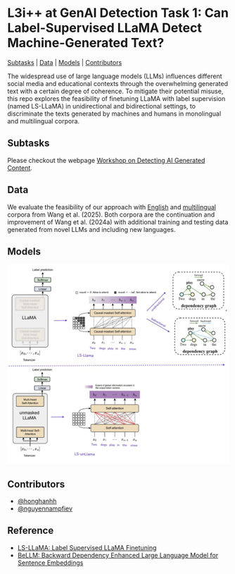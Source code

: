 # L3i++ at GenAI Detection Task 1: Can Label-Supervised LLaMA Detect Machine-Generated Text?

[Subtasks](#subtasks) | [Data](#data) | [Models](#models) | [Contributors](#contributors)

The widespread use of large language models (LLMs) influences different social media and educational contexts through the overwhelming generated text with a certain degree of coherence. To mitigate their potential misuse, this repo explores the feasibility of finetuning LLaMA with label supervision (named LS-LLaMA) in unidirectional and bidirectional settings, to discriminate the texts generated by machines and humans in monolingual and multilingual corpora.

## Subtasks

Please checkout the webpage [Workshop on Detecting AI Generated Content](https://github.com/mbzuai-nlp/COLING-2025-Workshop-on-MGT-Detection-Task1/tree/main).

## Data

We evaluate the feasibility of our approach with [English](https://huggingface.co/datasets/Jinyan1/COLING_2025_MGT_en) and [multilingual](https://huggingface.co/datasets/Jinyan1/COLING_2025_MGT_multingual) corpora from Wang et al. (2025). Both corpora are the continuation and improvement of Wang et al. (2024a) with additional training and testing data generated from novel LLMs and including new languages.

## Models

![LS-LlaMA](./imgs/ls-llama.jpg)

## Contributors

- [@honghanhh](https://github.com/honghanhh)
- [@nguyennampfiev](https://github.com/nguyennampfiev)

## Reference

- [LS-LLaMA: Label Supervised LLaMA Finetuning](https://github.com/4AI/LS-LLaMA)
- [BeLLM: Backward Dependency Enhanced Large Language Model for Sentence Embeddings](https://github.com/WhereIsAI/BiLLM)
